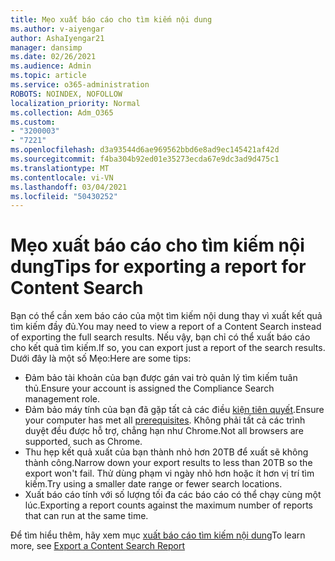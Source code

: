 ```yaml
---
title: Mẹo xuất báo cáo cho tìm kiếm nội dung
ms.author: v-aiyengar
author: AshaIyengar21
manager: dansimp
ms.date: 02/26/2021
ms.audience: Admin
ms.topic: article
ms.service: o365-administration
ROBOTS: NOINDEX, NOFOLLOW
localization_priority: Normal
ms.collection: Adm_O365
ms.custom:
- "3200003"
- "7221"
ms.openlocfilehash: d3a93544d6ae969562bbd6e8ad9ec145421af42d
ms.sourcegitcommit: f4ba304b92ed01e35273ecda67e9dc3ad9d475c1
ms.translationtype: MT
ms.contentlocale: vi-VN
ms.lasthandoff: 03/04/2021
ms.locfileid: "50430252"
---
```

# <a name="tips-for-exporting-a-report-for-content-search"></a><span data-ttu-id="2b722-102">Mẹo xuất báo cáo cho tìm kiếm nội dung</span><span class="sxs-lookup"><span data-stu-id="2b722-102">Tips for exporting a report for Content Search</span></span>

<span data-ttu-id="2b722-103">Bạn có thể cần xem báo cáo của một tìm kiếm nội dung thay vì xuất kết quả tìm kiếm đầy đủ.</span><span class="sxs-lookup"><span data-stu-id="2b722-103">You may need to view a report of a Content Search instead of exporting the full search results.</span></span> <span data-ttu-id="2b722-104">Nếu vậy, bạn chỉ có thể xuất báo cáo cho kết quả tìm kiếm.</span><span class="sxs-lookup"><span data-stu-id="2b722-104">If so, you can export just a report of the search results.</span></span> <span data-ttu-id="2b722-105">Dưới đây là một số Mẹo:</span><span class="sxs-lookup"><span data-stu-id="2b722-105">Here are some tips:</span></span>

- <span data-ttu-id="2b722-106">Đảm bảo tài khoản của bạn được gán vai trò quản lý tìm kiếm tuân thủ.</span><span class="sxs-lookup"><span data-stu-id="2b722-106">Ensure your account is assigned the Compliance Search management role.</span></span>
- <span data-ttu-id="2b722-107">Đảm bảo máy tính của bạn đã gặp tất cả các điều [kiện tiên quyết](https://go.microsoft.com/fwlink/?linkid=2102407).</span><span class="sxs-lookup"><span data-stu-id="2b722-107">Ensure your computer has met all [prerequisites](https://go.microsoft.com/fwlink/?linkid=2102407).</span></span> <span data-ttu-id="2b722-108">Không phải tất cả các trình duyệt đều được hỗ trợ, chẳng hạn như Chrome.</span><span class="sxs-lookup"><span data-stu-id="2b722-108">Not all browsers are supported, such as Chrome.</span></span>
- <span data-ttu-id="2b722-109">Thu hẹp kết quả xuất của bạn thành nhỏ hơn 20TB để xuất sẽ không thành công.</span><span class="sxs-lookup"><span data-stu-id="2b722-109">Narrow down your export results to less than 20TB so the export won't fail.</span></span> <span data-ttu-id="2b722-110">Thử dùng phạm vi ngày nhỏ hơn hoặc ít hơn vị trí tìm kiếm.</span><span class="sxs-lookup"><span data-stu-id="2b722-110">Try using a smaller date range or fewer search locations.</span></span>
- <span data-ttu-id="2b722-111">Xuất báo cáo tính với số lượng tối đa các báo cáo có thể chạy cùng một lúc.</span><span class="sxs-lookup"><span data-stu-id="2b722-111">Exporting a report counts against the maximum number of reports that can run at the same time.</span></span>

<span data-ttu-id="2b722-112">Để tìm hiểu thêm, hãy xem mục [xuất báo cáo tìm kiếm nội dung](https://go.microsoft.com/fwlink/?linkid=2102409)</span><span class="sxs-lookup"><span data-stu-id="2b722-112">To learn more, see [Export a Content Search Report](https://go.microsoft.com/fwlink/?linkid=2102409)</span></span>